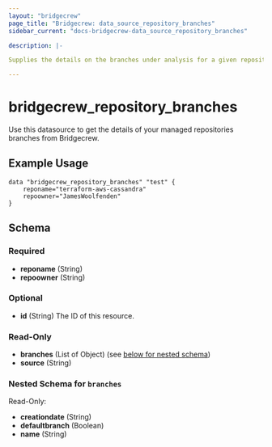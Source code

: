 ```yaml
---
layout: "bridgecrew"
page_title: "Bridgecrew: data_source_repository_branches"
sidebar_current: "docs-bridgecrew-data_source_repository_branches"

description: |-

Supplies the details on the branches under analysis for a given repository <https://docs.bridgecrew.io/reference/getbranches>.

---
```


# bridgecrew_repository_branches

Use this datasource to get the details of your managed repositories branches from Bridgecrew.




## Example Usage
```hcl
data "bridgecrew_repository_branches" "test" {
    reponame="terraform-aws-cassandra"
    repoowner="JamesWoolfenden"
}
```
<!-- schema generated by tfplugindocs -->
## Schema

### Required

- **reponame** (String)
- **repoowner** (String)

### Optional

- **id** (String) The ID of this resource.

### Read-Only

- **branches** (List of Object) (see [below for nested schema](#nestedatt--branches))
- **source** (String)

<a id="nestedatt--branches"></a>
### Nested Schema for `branches`

Read-Only:

- **creationdate** (String)
- **defaultbranch** (Boolean)
- **name** (String)
